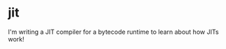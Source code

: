 <!-- Copyright (C) 2024 Ethan Uppal. All rights reserved. -->

# jit

I'm writing a JIT compiler for a bytecode runtime to learn about how JITs work!

